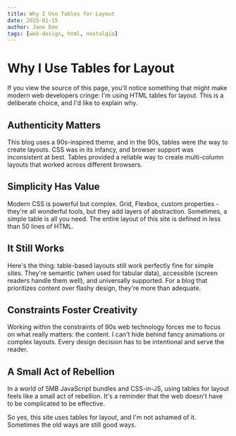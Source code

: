 ```yaml
---
title: Why I Use Tables for Layout
date: 2025-01-15
author: Jane Doe
tags: [web-design, html, nostalgia]
---
```


# Why I Use Tables for Layout

If you view the source of this page, you'll notice something that might make modern web developers cringe: I'm using HTML tables for layout. This is a deliberate choice, and I'd like to explain why.

## Authenticity Matters

This blog uses a 90s-inspired theme, and in the 90s, tables were *the* way to create layouts. CSS was in its infancy, and browser support was inconsistent at best. Tables provided a reliable way to create multi-column layouts that worked across different browsers.

## Simplicity Has Value

Modern CSS is powerful but complex. Grid, Flexbox, custom properties - they're all wonderful tools, but they add layers of abstraction. Sometimes, a simple table is all you need. The entire layout of this site is defined in less than 50 lines of HTML.

## It Still Works

Here's the thing: table-based layouts still work perfectly fine for simple sites. They're semantic (when used for tabular data), accessible (screen readers handle them well), and universally supported. For a blog that prioritizes content over flashy design, they're more than adequate.

## Constraints Foster Creativity

Working within the constraints of 90s web technology forces me to focus on what really matters: the content. I can't hide behind fancy animations or complex layouts. Every design decision has to be intentional and serve the reader.

## A Small Act of Rebellion

In a world of 5MB JavaScript bundles and CSS-in-JS, using tables for layout feels like a small act of rebellion. It's a reminder that the web doesn't have to be complicated to be effective.

So yes, this site uses tables for layout, and I'm not ashamed of it. Sometimes the old ways are still good ways.